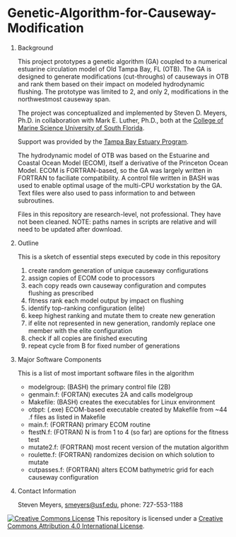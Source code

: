 # Genetic-Algorithm-for-Causeway-Modification

1. Background 

     This project prototypes a genetic algorithm (GA) coupled to a numerical estuarine circulation model of Old Tampa Bay, FL (OTB). The GA is designed to generate modifications (cut-throughs) of causeways in OTB and rank them based on their impact on modeled hydrodynamic flushing. The prototype was limited to 2, and only 2, modifications in the northwestmost causeway span. 

     The project was conceptualized and implemented by Steven D. Meyers, Ph.D. in collaboration with Mark E. Luther, Ph.D., both at the [College of Marine Science University of South Florida](https://www.usf.edu/marine-science/). 

     Support was provided by the [Tampa Bay Estuary Program](https://tbep.org). 

     The hydrodynamic model of OTB was based on the Estuarine and Coastal Ocean Model (ECOM), itself a derivative of the Princeton Ocean Model. ECOM is FORTRAN-based, so the GA was largely written in FORTRAN to faciliate compatibility. A control file written in BASH was used to enable optimal usage of the multi-CPU workstation by the GA. Text files were also used to pass information to and between subroutines.

     Files in this repository are research-level, not professional.  They have not been cleaned. NOTE: paths names in scripts are relative and will need to be updated after download.

1. Outline 

     This is a sketch of essential steps executed by code in this repository

     1. create random generation of unique causeway configurations
     1. assign copies of ECOM code to processors
     1. each copy reads own causeway configuration and computes flushing as prescribed
     1. fitness rank each model output by impact on flushing
     1. identify top-ranking configuration (elite) 
     1. keep highest ranking and mutate them to create new generation
     1. if elite not represented in new generation, randomly replace one member with the elite configuration
     1. check if all copies are finished executing
     1. repeat cycle from B for fixed number of generations

1. Major Software Components

     This is a list of most important software files in the algorithm

     * modelgroup: (BASH) the primary control file (2B)
     * genmain.f: (FORTAN) executes 2A and calls modelgroup
     * Makefile: (BASH) creates the executables for Linux environment 
     * otbpt: (.exe) ECOM-based executable created by Makefile from ~44 .f files as listed in Makefile
     * main.f: (FORTRAN) primary ECOM routine
     * ftestN.f: (FOTRAN) N is from 1 to 4 (so far) are options for the fitness test
     * mutate2.f: (FORTRAN) most recent version of the mutation algorithm
     * roulette.f: (FORTRAN) randomizes decision on which solution to mutate
     * cutpasses.f: (FORTRAN) alters ECOM bathymetric grid for each causeway configuration
 
1. Contact Information
 
   Steven Meyers, [smeyers@usf.edu](mailto:smeyers@usf.edu), phone: 727-553-1188

<a rel='license' href='http://creativecommons.org/licenses/by/4.0/'><img src="https://i.creativecommons.org/l/by/4.0/88x31.png" alt="Creative Commons License" style="border-width:0"/></a>  This repository is licensed under a <a rel='license' href='http://creativecommons.org/licenses/by/4.0/'>Creative Commons Attribution 4.0 International License</a>.
